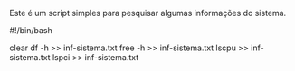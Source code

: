 
Este é um script simples para pesquisar algumas informações do sistema.

#!/bin/bash

clear
df -h >> inf-sistema.txt
free -h >> inf-sistema.txt
lscpu >> inf-sistema.txt
lspci >> inf-sistema.txt

